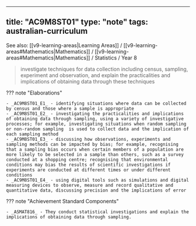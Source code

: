 
---
title: "AC9M8ST01"
type: "note"
tags: australian-curriculum
---

See also: [[v9-learning-areas|Learning Areas]] / [[v9-learning-areas#Mathematics|Mathematics]] / [[v9-learning-areas#Mathematics|Mathematics]] / Statistics / Year 8

> investigate techniques for data collection including census, sampling, experiment and observation, and explain the practicalities and implications of obtaining data through these techniques

??? note "Elaborations"

	- _AC9M8ST01_E1_ - identifying situations where data can be collected by census and those where a sample is appropriate
	- _AC9M8ST01_E2_ - investigating the practicalities and implications of obtaining data through sampling, using a variety of investigative processes; for example, investigating situations when random sampling or non-random sampling  is used to collect data and the implication of each sampling method
	- _AC9M8ST01_E3_ - discussing how observations, experiments and sampling methods can be impacted by bias; for example, recognising that a sampling bias occurs when certain members of a population are more likely to be selected in a sample than others, such as a survey conducted at a shopping centre; recognising that environmental conditions may bias the results of scientific investigations if experiments are conducted at different times or under different conditions
	- _AC9M8ST01_E4_ - using digital tools such as simulations and digital measuring devices to observe, measure and record qualitative and quantitative data, discussing precision and the implications of error
??? note "Achievement Standard Components"

	- _ASMAT816_ - They conduct statistical investigations and explain the implications of obtaining data through sampling.

[//begin]: # "Autogenerated link references for markdown compatibility"
[v9-learning-areas]: ..%2Fv9-learning-areas "Learning Areas"
[//end]: # "Autogenerated link references" 

